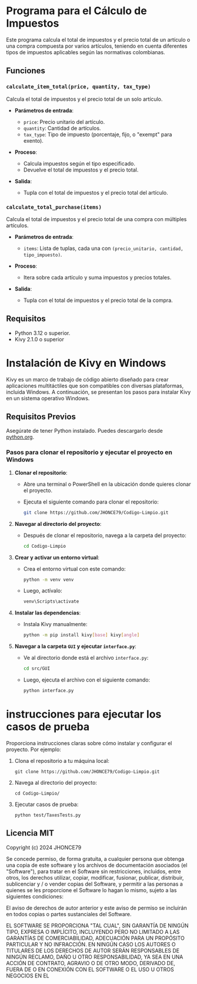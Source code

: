 # Programa para el Cálculo de Impuestos

Este programa calcula el total de impuestos y el precio total de un artículo o una compra compuesta por varios artículos, teniendo en cuenta diferentes tipos de impuestos aplicables según las normativas colombianas.

## Funciones

### `calculate_item_total(price, quantity, tax_type)`

Calcula el total de impuestos y el precio total de un solo artículo.

- **Parámetros de entrada**:
  - `price`: Precio unitario del artículo.
  - `quantity`: Cantidad de artículos.
  - `tax_type`: Tipo de impuesto (porcentaje, fijo, o "exempt" para exento).

- **Proceso**:
  - Calcula impuestos según el tipo especificado.
  - Devuelve el total de impuestos y el precio total.

- **Salida**:
  - Tupla con el total de impuestos y el precio total del artículo.

### `calculate_total_purchase(items)`

Calcula el total de impuestos y el precio total de una compra con múltiples artículos.

- **Parámetros de entrada**:
  - `items`: Lista de tuplas, cada una con `(precio_unitario, cantidad, tipo_impuesto)`.

- **Proceso**:
  - Itera sobre cada artículo y suma impuestos y precios totales.

- **Salida**:
  - Tupla con el total de impuestos y el precio total de la compra.

## Requisitos

- Python 3.12 o superior.
- Kivy 2.1.0 o superior

# Instalación de Kivy en Windows

Kivy es un marco de trabajo de código abierto diseñado para crear aplicaciones multitáctiles que son compatibles con diversas plataformas, incluida Windows. A continuación, se presentan los pasos para instalar Kivy en un sistema operativo Windows.

## Requisitos Previos

Asegúrate de tener Python instalado. Puedes descargarlo desde [python.org](https://www.python.org/).

### Pasos para clonar el repositorio y ejecutar el proyecto en Windows

1. **Clonar el repositorio**:
   - Abre una terminal o PowerShell en la ubicación donde quieres clonar el proyecto.
   - Ejecuta el siguiente comando para clonar el repositorio:

     ```bash
     git clone https://github.com/JHONCE79/Codigo-Limpio.git
     ```

2. **Navegar al directorio del proyecto**:
   - Después de clonar el repositorio, navega a la carpeta del proyecto:

     ```bash
     cd Codigo-Limpio
     ```

3. **Crear y activar un entorno virtual**:
   - Crea el entorno virtual con este comando:

     ```bash
     python -m venv venv
     ```

   - Luego, actívalo:

     ```bash
     venv\Scripts\activate
     ```

4. **Instalar las dependencias**:

   - Instala Kivy manualmente:

     ```bash
     python -m pip install kivy[base] kivy[angle]
     ```

5. **Navegar a la carpeta `GUI` y ejecutar `interface.py`**:
   - Ve al directorio donde está el archivo `interface.py`:

     ```bash
     cd src/GUI
     ```

   - Luego, ejecuta el archivo con el siguiente comando:

     ```bash
     python interface.py
     ```


# instrucciones para ejecutar los casos de prueba

Proporciona instrucciones claras sobre cómo instalar y configurar el proyecto. Por ejemplo:
1. Clona el repositorio a tu máquina local:
   ```
   git clone https://github.com/JHONCE79/Codigo-Limpio.git
   ```
2. Navega al directorio del proyecto:
   ```
   cd Codigo-Limpio/
   ```
3. Ejecutar casos de prueba:
   ```
   python test/TaxesTests.py
   ```

## Licencia MIT

Copyright (c) 2024 JHONCE79

Se concede permiso, de forma gratuita, a cualquier persona que obtenga una copia
de este software y los archivos de documentación asociados (el "Software"), para tratar
en el Software sin restricciones, incluidos, entre otros, los derechos
utilizar, copiar, modificar, fusionar, publicar, distribuir, sublicenciar y / o vender
copias del Software, y permitir a las personas a quienes se les proporcione el Software lo hagan
lo mismo, sujeto a las siguientes condiciones:

El aviso de derechos de autor anterior y este aviso de permiso se incluirán en todos
copias o partes sustanciales del Software.

EL SOFTWARE SE PROPORCIONA "TAL CUAL", SIN GARANTÍA DE NINGÚN TIPO, EXPRESA O
IMPLÍCITO, INCLUYENDO PERO NO LIMITADO A LAS GARANTÍAS DE COMERCIABILIDAD,
ADECUACIÓN PARA UN PROPÓSITO PARTICULAR Y NO INFRACCIÓN. EN NINGÚN CASO
LOS AUTORES O TITULARES DE LOS DERECHOS DE AUTOR SERÁN RESPONSABLES DE NINGÚN RECLAMO, DAÑO U OTRO
RESPONSABILIDAD, YA SEA EN UNA ACCIÓN DE CONTRATO, AGRAVIO O DE OTRO MODO, DERIVADO DE,
FUERA DE O EN CONEXIÓN CON EL SOFTWARE O EL USO U OTROS NEGOCIOS EN EL